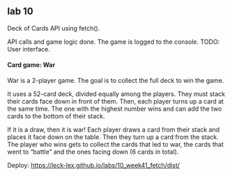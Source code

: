 ## lab 10

Deck of Cards API using fetch().

API calls and game logic done. The game is logged to the console.
TODO: User interface.

#### Card game: War

War is a 2-player game. The goal is to collect the full deck to win the game. 

It uses a 52-card deck, divided equally among the players. They must stack their cards face down in front of them. Then, each player turns up a card at the same time. The one with the highest number wins and can add the two cards to the bottom of their stack.

If it is a draw, then it is war! Each player draws a card from their stack and places it face down on the table. Then they turn up a card from the stack. The player who wins gets to collect the cards that led to war, the cards that went to “battle” and the ones facing down (6 cards in total).

Deploy: https://leck-lex.github.io/labs/10_week41_fetch/dist/